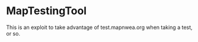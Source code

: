 # MapTestingTool
This is an exploit to take advantage of test.mapnwea.org when taking a test, or so.

